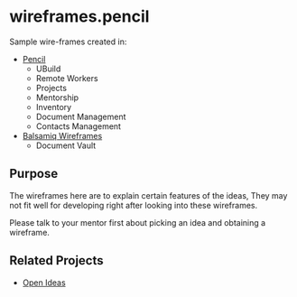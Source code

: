 # wireframes.pencil
Sample wire-frames created in:
- [Pencil](https://pencil.evolus.vn/)
  - UBuild
  - Remote Workers
  - Projects
  - Mentorship
  - Inventory
  - Document Management
  - Contacts Management
- [Balsamiq Wireframes](https://balsamiq.com/)
  - Document Vault

## Purpose
The wireframes here are to explain certain features of the ideas,
They may not fit well for developing right after looking into these wireframes.

Please talk to your mentor first about picking an idea and obtaining a wireframe.

## Related Projects
- [Open Ideas](https://github.com/anytizer/open-ideas)
